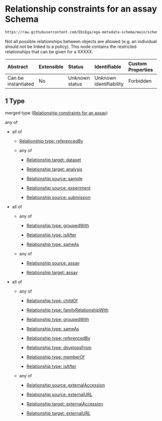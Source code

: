 # Relationship constraints for an assay Schema

```txt
https://raw.githubusercontent.com/EbiEga/ega-metadata-schema/main/schemas/EGA.assay.json#/properties/assayRelationships/items/allOf/1
```

Not all possible relationships between objects are allowed (e.g. an individual should not be linked to a policy). This node contains the restricted relationships that can be given for a XXXXX.

| Abstract            | Extensible | Status         | Identifiable            | Custom Properties | Additional Properties | Access Restrictions | Defined In                                                                 |
| :------------------ | :--------- | :------------- | :---------------------- | :---------------- | :-------------------- | :------------------ | :------------------------------------------------------------------------- |
| Can be instantiated | No         | Unknown status | Unknown identifiability | Forbidden         | Allowed               | none                | [EGA.assay.json\*](../../../schemas/EGA.assay.json "open original schema") |

## 1 Type

merged type ([Relationship constraints for an assay](ega-11-properties-assay-relationships-items-allof-relationship-constraints-for-an-assay.md))

any of

*   all of

    *   [Relationship type: referencedBy](ega-12-definitions-relationship-type-referencedby.md "check type definition")

    *   any of

        *   [Relationship target: dataset](ega-12-definitions-relationship-target-dataset.md "check type definition")

        *   [Relationship target: analysis](ega-12-definitions-relationship-target-analysis.md "check type definition")

        *   [Relationship source: sample](ega-12-definitions-relationship-source-sample.md "check type definition")

        *   [Relationship source: experiment](ega-12-definitions-relationship-source-experiment.md "check type definition")

        *   [Relationship source: submission](ega-12-definitions-relationship-source-submission.md "check type definition")

*   all of

    *   any of

        *   [Relationship type: groupedWith](ega-12-definitions-relationship-type-groupedwith.md "check type definition")

        *   [Relationship type: isAfter](ega-12-definitions-relationship-type-isafter.md "check type definition")

        *   [Relationship type: sameAs](ega-12-definitions-relationship-type-sameas.md "check type definition")

    *   any of

        *   [Relationship source: assay](ega-12-definitions-relationship-source-assay.md "check type definition")

        *   [Relationship target: assay](ega-12-definitions-relationship-target-assay.md "check type definition")

*   all of

    *   any of

        *   [Relationship type: childOf](ega-12-definitions-relationship-type-childof.md "check type definition")

        *   [Relationship type: familyRelationshipWith](ega-12-definitions-relationship-type-familyrelationshipwith.md "check type definition")

        *   [Relationship type: groupedWith](ega-12-definitions-relationship-type-groupedwith.md "check type definition")

        *   [Relationship type: sameAs](ega-12-definitions-relationship-type-sameas.md "check type definition")

        *   [Relationship type: referencedBy](ega-12-definitions-relationship-type-referencedby.md "check type definition")

        *   [Relationship type: developsFrom](ega-12-definitions-relationship-type-developsfrom.md "check type definition")

        *   [Relationship type: memberOf](ega-12-definitions-relationship-type-memberof.md "check type definition")

        *   [Relationship type: isAfter](ega-12-definitions-relationship-type-isafter.md "check type definition")

    *   any of

        *   [Relationship source: externalAccession](ega-12-definitions-relationship-source-externalaccession.md "check type definition")

        *   [Relationship source: externalURL](ega-12-definitions-relationship-source-externalurl.md "check type definition")

        *   [Relationship target: externalAccession](ega-12-definitions-relationship-target-externalaccession.md "check type definition")

        *   [Relationship target: externalURL](ega-12-definitions-relationship-target-externalurl.md "check type definition")
